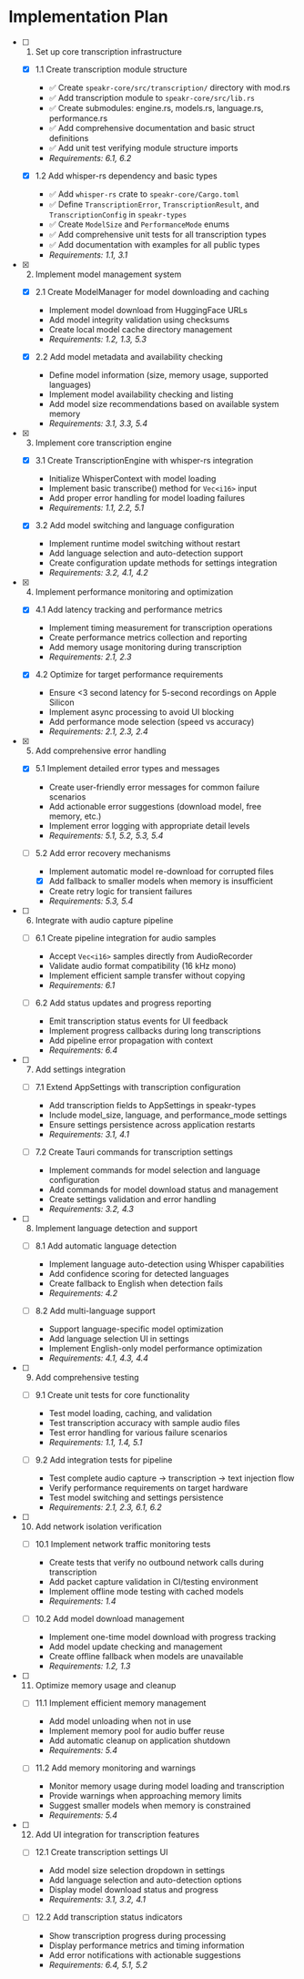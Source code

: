 # Implementation Plan

- [ ] 1. Set up core transcription infrastructure

  - [x] 1.1 Create transcription module structure

    - ✅ Create `speakr-core/src/transcription/` directory with mod.rs
    - ✅ Add transcription module to `speakr-core/src/lib.rs`
    - ✅ Create submodules: engine.rs, models.rs, language.rs, performance.rs
    - ✅ Add comprehensive documentation and basic struct definitions
    - ✅ Add unit test verifying module structure imports
    - _Requirements: 6.1, 6.2_

  - [x] 1.2 Add whisper-rs dependency and basic types
    - ✅ Add `whisper-rs` crate to `speakr-core/Cargo.toml`
    - ✅ Define `TranscriptionError`, `TranscriptionResult`, and `TranscriptionConfig` in
      `speakr-types`
    - ✅ Create `ModelSize` and `PerformanceMode` enums
    - ✅ Add comprehensive unit tests for all transcription types
    - ✅ Add documentation with examples for all public types
    - _Requirements: 1.1, 3.1_

- [x] 2. Implement model management system

  - [x] 2.1 Create ModelManager for model downloading and caching

    - Implement model download from HuggingFace URLs
    - Add model integrity validation using checksums
    - Create local model cache directory management
    - _Requirements: 1.2, 1.3, 5.3_

  - [x] 2.2 Add model metadata and availability checking
    - Define model information (size, memory usage, supported languages)
    - Implement model availability checking and listing
    - Add model size recommendations based on available system memory
    - _Requirements: 3.1, 3.3, 5.4_

- [x] 3. Implement core transcription engine

  - [x] 3.1 Create TranscriptionEngine with whisper-rs integration

    - Initialize WhisperContext with model loading
    - Implement basic transcribe() method for `Vec<i16>` input
    - Add proper error handling for model loading failures
    - _Requirements: 1.1, 2.2, 5.1_

  - [x] 3.2 Add model switching and language configuration
    - Implement runtime model switching without restart
    - Add language selection and auto-detection support
    - Create configuration update methods for settings integration
    - _Requirements: 3.2, 4.1, 4.2_

- [x] 4. Implement performance monitoring and optimization

  - [x] 4.1 Add latency tracking and performance metrics

    - Implement timing measurement for transcription operations
    - Create performance metrics collection and reporting
    - Add memory usage monitoring during transcription
    - _Requirements: 2.1, 2.3_

  - [x] 4.2 Optimize for target performance requirements
    - Ensure <3 second latency for 5-second recordings on Apple Silicon
    - Implement async processing to avoid UI blocking
    - Add performance mode selection (speed vs accuracy)
    - _Requirements: 2.1, 2.3, 2.4_

- [x] 5. Add comprehensive error handling

  - [x] 5.1 Implement detailed error types and messages

    - Create user-friendly error messages for common failure scenarios
    - Add actionable error suggestions (download model, free memory, etc.)
    - Implement error logging with appropriate detail levels
    - _Requirements: 5.1, 5.2, 5.3, 5.4_

  - [ ] 5.2 Add error recovery mechanisms
    - Implement automatic model re-download for corrupted files
    - [x] Add fallback to smaller models when memory is insufficient
    - Create retry logic for transient failures
    - _Requirements: 5.3, 5.4_

- [ ] 6. Integrate with audio capture pipeline

  - [ ] 6.1 Create pipeline integration for audio samples

    - Accept `Vec<i16>` samples directly from AudioRecorder
    - Validate audio format compatibility (16 kHz mono)
    - Implement efficient sample transfer without copying
    - _Requirements: 6.1_

  - [ ] 6.2 Add status updates and progress reporting
    - Emit transcription status events for UI feedback
    - Implement progress callbacks during long transcriptions
    - Add pipeline error propagation with context
    - _Requirements: 6.4_

- [ ] 7. Add settings integration

  - [ ] 7.1 Extend AppSettings with transcription configuration

    - Add transcription fields to AppSettings in speakr-types
    - Include model_size, language, and performance_mode settings
    - Ensure settings persistence across application restarts
    - _Requirements: 3.1, 4.1_

  - [ ] 7.2 Create Tauri commands for transcription settings
    - Implement commands for model selection and language configuration
    - Add commands for model download status and management
    - Create settings validation and error handling
    - _Requirements: 3.2, 4.3_

- [ ] 8. Implement language detection and support

  - [ ] 8.1 Add automatic language detection

    - Implement language auto-detection using Whisper capabilities
    - Add confidence scoring for detected languages
    - Create fallback to English when detection fails
    - _Requirements: 4.2_

  - [ ] 8.2 Add multi-language support
    - Support language-specific model optimization
    - Add language selection UI in settings
    - Implement English-only model performance optimization
    - _Requirements: 4.1, 4.3, 4.4_

- [ ] 9. Add comprehensive testing

  - [ ] 9.1 Create unit tests for core functionality

    - Test model loading, caching, and validation
    - Test transcription accuracy with sample audio files
    - Test error handling for various failure scenarios
    - _Requirements: 1.1, 1.4, 5.1_

  - [ ] 9.2 Add integration tests for pipeline
    - Test complete audio capture → transcription → text injection flow
    - Verify performance requirements on target hardware
    - Test model switching and settings persistence
    - _Requirements: 2.1, 2.3, 6.1, 6.2_

- [ ] 10. Add network isolation verification

  - [ ] 10.1 Implement network traffic monitoring tests

    - Create tests that verify no outbound network calls during transcription
    - Add packet capture validation in CI/testing environment
    - Implement offline mode testing with cached models
    - _Requirements: 1.4_

  - [ ] 10.2 Add model download management
    - Implement one-time model download with progress tracking
    - Add model update checking and management
    - Create offline fallback when models are unavailable
    - _Requirements: 1.2, 1.3_

- [ ] 11. Optimize memory usage and cleanup

  - [ ] 11.1 Implement efficient memory management

    - Add model unloading when not in use
    - Implement memory pool for audio buffer reuse
    - Add automatic cleanup on application shutdown
    - _Requirements: 5.4_

  - [ ] 11.2 Add memory monitoring and warnings
    - Monitor memory usage during model loading and transcription
    - Provide warnings when approaching memory limits
    - Suggest smaller models when memory is constrained
    - _Requirements: 5.4_

- [ ] 12. Add UI integration for transcription features

  - [ ] 12.1 Create transcription settings UI

    - Add model size selection dropdown in settings
    - Add language selection and auto-detection options
    - Display model download status and progress
    - _Requirements: 3.1, 3.2, 4.1_

  - [ ] 12.2 Add transcription status indicators
    - Show transcription progress during processing
    - Display performance metrics and timing information
    - Add error notifications with actionable suggestions
    - _Requirements: 6.4, 5.1, 5.2_
